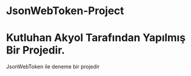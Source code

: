 # JsonWebToken-Project
# Kutluhan Akyol Tarafından Yapılmış Bir Projedir.
JsonWebToken ile deneme bir projedir
